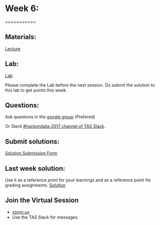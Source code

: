 # Week 6:
===========

## Materials:

[Lecture](https://databricks-prod-cloudfront.cloud.databricks.com/public/4027ec902e239c93eaaa8714f173bcfc/2799933550853697/4425269662237902/2202577924924539/latest.html)  


## Lab:
[Lab](https://databricks-prod-cloudfront.cloud.databricks.com/public/4027ec902e239c93eaaa8714f173bcfc/2799933550853697/2333189179659504/2202577924924539/latest.html)

Please complete the Lab before the next session. Do submit the solution to this lab to get points this week.

## Questions:
Ask questions in the [google group](https://groups.google.com/forum/#!forum/hackondata) (Prefered)

Or Slack [#hackondata-2017 channel of TAS Slack](https://torontoapachespark.slack.com/messages/hackondata-2017/).


## Submit solutions:
[Solution Submission Form](https://docs.google.com/forms/d/e/1FAIpQLSfiNP5zjP6LW00YQ1SDjBsJT8AVA4uaMLAsrPEr_-oBvz45lQ/viewform?usp=pp_url&entry.296985269&entry.242371632=4)

## Last week solution:
Use it as a reference point for your learnings and as a reference point for grading assignments.
[Solution](TBA)

## Join the Virtual Session
- [zoom.us](https://zoom.us/j/558311905?pwd=7KDJdpU_dNA) 
- Use the TAS Slack for messages.
